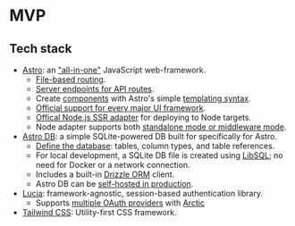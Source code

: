# MVP

## Tech stack

- [Astro](https://astro.build): an ["all-in-one"](https://docs.astro.build/en/concepts/why-astro/#features) JavaScript web-framework.
  - [File-based routing](https://docs.astro.build/en/guides/routing/).
  - [Server endpoints for API routes](https://docs.astro.build/en/guides/endpoints/#server-endpoints-api-routes).
  - Create [components](https://docs.astro.build/en/basics/astro-components/) with Astro's simple [templating syntax](https://docs.astro.build/en/basics/astro-syntax/).
  - [Official support for every major UI framework](https://docs.astro.build/en/guides/integrations-guide/#official-integrations).
  - [Offical Node.js SSR adapter](https://docs.astro.build/en/guides/integrations-guide/node/) for deploying to Node targets.
  - Node adapter supports both [standalone mode or middleware mode](https://docs.astro.build/en/guides/integrations-guide/node/#usage).
- [Astro DB](https://docs.astro.build/en/guides/astro-db/): a simple SQLite-powered DB built for specifically for Astro.
  - [Define the database](https://docs.astro.build/en/guides/astro-db/#define-your-database): tables, column types, and table references.
  - For local development, a SQLite DB file is created using [LibSQL](https://github.com/tursodatabase/libsql); no need for Docker or a network connection.
  - Includes a built-in [Drizzle ORM](https://orm.drizzle.team) client.
  - Astro DB can be [self-hosted in production](https://docs.astro.build/en/guides/astro-db/#self-hosted-production-deployment).
- [Lucia](https://lucia-auth.com): framework-agnostic, session-based authentication library.
  - Supports [multiple OAuth providers](https://lucia-auth.com/guides/oauth/multiple-providers) with [Arctic](https://arcticjs.dev)
- [Tailwind CSS](https://tailwindcss.com): Utility-first CSS framework.